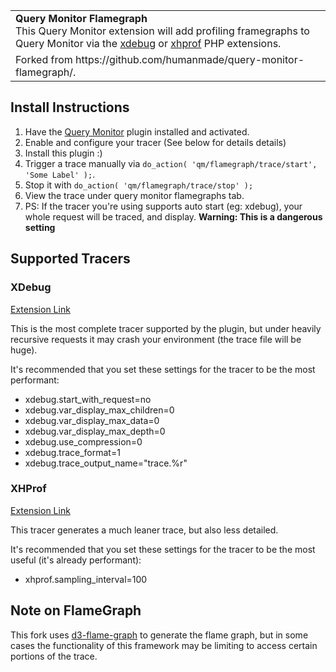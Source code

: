 <table>
	<tr>
		<td colspan="2">
			<strong>Query Monitor Flamegraph</strong><br />
			This Query Monitor extension will add profiling framegraphs to Query Monitor via the <a href="https://pecl.php.net/package/xdebug">xdebug</a> or <a href="https://pecl.php.net/package/xhprof">xhprof</a> PHP extensions.
		</td>
	</tr>
	<tr>
		<td colspan="2">
			Forked from https://github.com/humanmade/query-monitor-flamegraph/.
		</td>
	</tr>
</table>

## Install Instructions

1. Have the [Query Monitor](https://github.com/johnbillion/query-monitor) plugin installed and activated.
2. Enable and configure your tracer (See below for details details)
3. Install this plugin :)
4. Trigger a trace manually via `do_action( 'qm/flamegraph/trace/start', 'Some Label' );`.
5. Stop it with `do_action( 'qm/flamegraph/trace/stop' );`
6. View the trace under query monitor flamegraphs tab.
7. PS: If the tracer you're using supports auto start (eg: xdebug), your whole request will be traced, and display. **Warning: This is a dangerous setting**

## Supported Tracers

### XDebug

[Extension Link](https://pecl.php.net/package/xdebug)

This is the most complete tracer supported by the plugin, but under heavily recursive requests it may crash your environment (the trace file will be huge).

It's recommended that you set these settings for the tracer to be the most performant:

* xdebug.start_with_request=no
* xdebug.var_display_max_children=0
* xdebug.var_display_max_data=0
* xdebug.var_display_max_depth=0
* xdebug.use_compression=0
* xdebug.trace_format=1
* xdebug.trace_output_name="trace.%r"

### XHProf

[Extension Link](https://pecl.php.net/package/xhprof)

This tracer generates a much leaner trace, but also less detailed.

It's recommended that you set these settings for the tracer to be the most useful (it's already performant):

* xhprof.sampling_interval=100

## Note on FlameGraph

This fork uses [d3-flame-graph](https://github.com/spiermar/d3-flame-graph) to generate the flame graph, but in some cases the functionality of this framework may be limiting to access certain portions of the trace.
